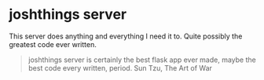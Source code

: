 # joshthings server
This server does anything and everything I need it to. Quite possibly the greatest code ever written.
> joshthings server is certainly the best flask app ever made, maybe the best code every written, period.
Sun Tzu, The Art of War
